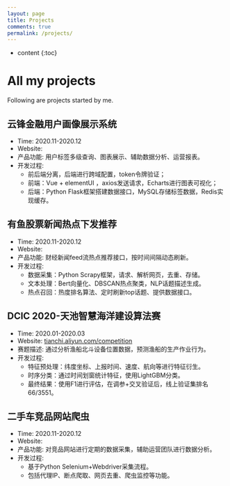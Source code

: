 ```yaml
---
layout: page
title: Projects
comments: true
permalink: /projects/
---
```


* content
{:toc}

# All my projects
Following are projects started by me. 

## 云锋金融用户画像展示系统
* Time: 2020.11-2020.12
* Website: 
* 产品功能: 用户标签多级查询、图表展示、辅助数据分析、运营报表。
* 开发过程: 
   * 前后端分离，后端进行跨域配置，token令牌验证； 
   * 前端：Vue + elementUI ，axios发送请求，Echarts进行图表可视化； 
   * 后端：Python Flask框架搭建数据接口，MySQL存储标签数据，Redis实现缓存。


## 有鱼股票新闻热点下发推荐
* Time: 2020.11-2020.12
* Website: 
* 产品功能: 财经新闻feed流热点推荐接口，按时间间隔动态刷新。
* 开发过程: 
   * 数据采集：Python Scrapy框架，请求、解析网页，去重、存储。
   * 文本处理：Bert向量化、DBSCAN热点聚类，NLP话题描述生成。
   * 热点召回：热度排名算法、定时刷新top话题、提供数据接口。


## DCIC 2020-天池智慧海洋建设算法赛
* Time: 2020.01-2020.03
* Website: [tianchi.aliyun.com/competition](https://tianchi.aliyun.com/competition/entrance/231768/introduction)
* 赛题描述: 通过分析渔船北斗设备位置数据，预测渔船的生产作业行为。
* 开发过程: 
   * 特征预处理：纬度坐标、上报时间、速度、航向等进行特征衍生。
   * 时序分类：通过时间划窗统计特征，使用LightGBM分类。
   * 最终结果：使用F1进行评估，在调参+交叉验证后，线上验证集排名66/3551。

## 二手车竞品网站爬虫
* Time: 2020.11-2020.12
* Website: 
* 产品功能: 对竞品网站进行定期的数据采集，辅助运营团队进行数据分析。
* 开发过程: 
   * 基于Python Selenium+Webdriver采集流程。
   * 包括代理IP、断点爬取、网页去重、爬虫监控等功能。
